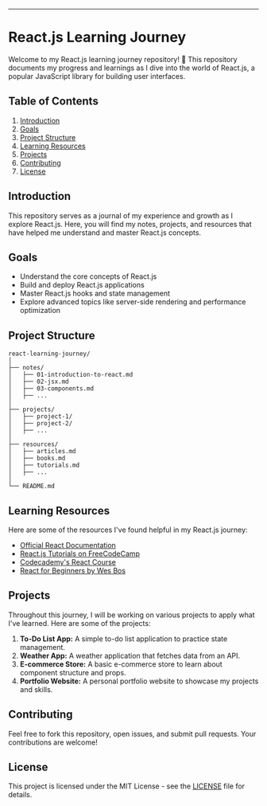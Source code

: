 ---

# React.js Learning Journey

Welcome to my React.js learning journey repository! 🚀 This repository documents my progress and learnings as I dive into the world of React.js, a popular JavaScript library for building user interfaces. 

## Table of Contents

1. [Introduction](#introduction)
2. [Goals](#goals)
3. [Project Structure](#project-structure)
4. [Learning Resources](#learning-resources)
5. [Projects](#projects)
6. [Contributing](#contributing)
7. [License](#license)

## Introduction

This repository serves as a journal of my experience and growth as I explore React.js. Here, you will find my notes, projects, and resources that have helped me understand and master React.js concepts.

## Goals

- Understand the core concepts of React.js
- Build and deploy React.js applications
- Master React.js hooks and state management
- Explore advanced topics like server-side rendering and performance optimization

## Project Structure

```
react-learning-journey/
│
├── notes/
│   ├── 01-introduction-to-react.md
│   ├── 02-jsx.md
│   ├── 03-components.md
│   ├── ...
│
├── projects/
│   ├── project-1/
│   ├── project-2/
│   ├── ...
│
├── resources/
│   ├── articles.md
│   ├── books.md
│   ├── tutorials.md
│   ├── ...
│
└── README.md
```

## Learning Resources

Here are some of the resources I've found helpful in my React.js journey:

- [Official React Documentation](https://reactjs.org/docs/getting-started.html)
- [React.js Tutorials on FreeCodeCamp](https://www.freecodecamp.org/learn/front-end-libraries/#react)
- [Codecademy's React Course](https://www.codecademy.com/learn/react-101)
- [React for Beginners by Wes Bos](https://reactforbeginners.com/)

## Projects

Throughout this journey, I will be working on various projects to apply what I've learned. Here are some of the projects:

1. **To-Do List App:** A simple to-do list application to practice state management.
2. **Weather App:** A weather application that fetches data from an API.
3. **E-commerce Store:** A basic e-commerce store to learn about component structure and props.
4. **Portfolio Website:** A personal portfolio website to showcase my projects and skills.

## Contributing

Feel free to fork this repository, open issues, and submit pull requests. Your contributions are welcome!

## License

This project is licensed under the MIT License - see the [LICENSE](LICENSE) file for details.

